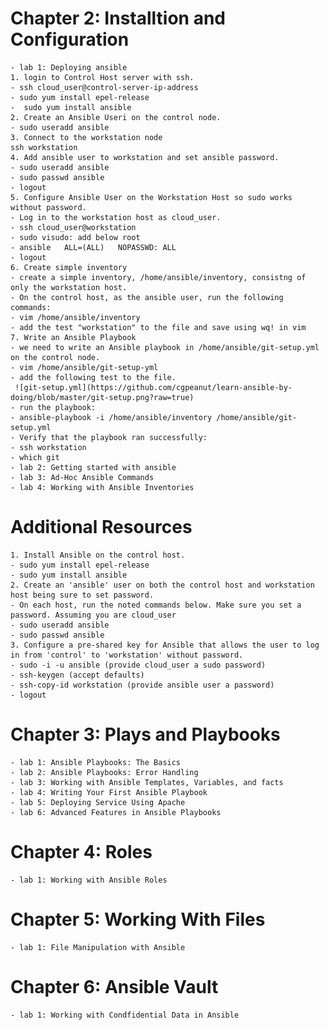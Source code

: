 # Chapter 2: Installtion and Configuration
    - lab 1: Deploying ansible
    1. login to Control Host server with ssh.
    - ssh cloud_user@control-server-ip-address
    - sudo yum install epel-release
    -  sudo yum install ansible
    2. Create an Ansible Useri on the control node.
    - sudo useradd ansible
    3. Connect to the workstation node
    ssh workstation
    4. Add ansible user to workstation and set ansible password.
    - sudo useradd ansible
    - sudo passwd ansible
    - logout
    5. Configure Ansible User on the Workstation Host so sudo works without password.
    - Log in to the workstation host as cloud_user.
    - ssh cloud_user@workstation
    - sudo visudo: add below root
    - ansible   ALL=(ALL)   NOPASSWD: ALL
    - logout
    6. Create simple inventory
    - create a simple inventory, /home/ansible/inventory, consistng of only the workstation host.
    - On the control host, as the ansible user, run the following commands:
    - vim /home/ansible/inventory
    - add the test "workstation" to the file and save using wq! in vim
    7. Write an Ansible Playbook
    - we need to write an Ansible playbook in /home/ansible/git-setup.yml on the control node.
    - vim /home/ansible/git-setup-yml
    - add the following test to the file.
     ![git-setup.yml](https://github.com/cgpeanut/learn-ansible-by-doing/blob/master/git-setup.png?raw=true)
    - run the playbook:
    - ansible-playbook -i /home/ansible/inventory /home/ansible/git-setup.yml
    - Verify that the playbook ran successfully:
    - ssh workstation
    - which git
    - lab 2: Getting started with ansible
    - lab 3: Ad-Hoc Ansible Commands
    - lab 4: Working with Ansible Inventories

# Additional Resources
    1. Install Ansible on the control host.
    - sudo yum install epel-release
    - sudo yum install ansible
    2. Create an 'ansible' user on both the control host and workstation host being sure to set password.
    - On each host, run the noted commands below. Make sure you set a password. Assuming you are cloud_user
    - sudo useradd ansible
    - sudo passwd ansible
    3. Configure a pre-shared key for Ansible that allows the user to log in from 'control' to 'workstation' without password.
    - sudo -i -u ansible (provide cloud_user a sudo password)
    - ssh-keygen (accept defaults)
    - ssh-copy-id workstation (provide ansible user a password)
    - logout

# Chapter 3: Plays and Playbooks
    - lab 1: Ansible Playbooks: The Basics
    - lab 2: Ansible Playbooks: Error Handling
    - lab 3: Working with Ansible Templates, Variables, and facts
    - lab 4: Writing Your First Ansible Playbook
    - lab 5: Deploying Service Using Apache
    - lab 6: Advanced Features in Ansible Playbooks
# Chapter 4: Roles
    - lab 1: Working with Ansible Roles
# Chapter 5: Working With Files
    - lab 1: File Manipulation with Ansible
# Chapter 6: Ansible Vault
    - lab 1: Working with Condfidential Data in Ansible
